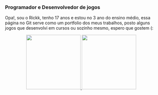 ### Programador e Desenvolvedor de jogos

Opa!, sou o Rickk, tenho 17 anos e estou no 3 ano do ensino médio, essa página no Git serve como um portfolio dos meus trabalhos, posto alguns jogos que desenvolvi em cursos ou sozinho mesmo, espero que gostem (:

<div align="center">
  <a href="https://github.com/rickkcastro">
  <img height="180em" src="https://github-readme-stats.vercel.app/api?username=rickkcastro&show_icons=true&theme=react&include_all_commits=true&count_private=true"/>
  <img height="180em" src="https://github-readme-stats.vercel.app/api/top-langs/?username=rickkcastro&theme=react"/>
</div>

<!--
**RickkCastro/Rickkcastro** is a ✨ _special_ ✨ repository because its `README.md` (this file) appears on your GitHub profile.

Here are some ideas to get you started:

- 🔭 I’m currently working on ...
- 🌱 I’m currently learning ...
- 👯 I’m looking to collaborate on ...
- 🤔 I’m looking for help with ...
- 💬 Ask me about ...
- 📫 How to reach me: ...
- 😄 Pronouns: ...
- ⚡ Fun fact: ...
-->
